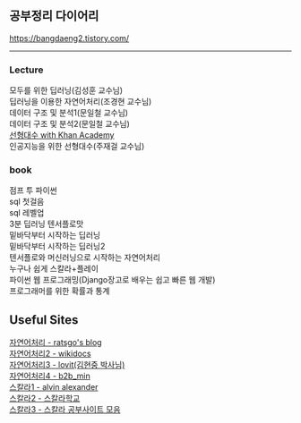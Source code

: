 ## 공부정리 다이어리

https://bangdaeng2.tistory.com/


<hr>

### Lecture
모두를 위한 딥러닝(김성훈 교수님)<br>
딥러닝을 이용한 자연어처리(조경현 교수님)<br>
데이터 구조 및 분석1(문일철 교수님)<br>
데이터 구조 및 분석2(문일철 교수님)<br>
[선형대수 with Khan Academy](https://bangdaeng2.tistory.com/category/Lecture/%EC%84%A0%ED%98%95%EB%8C%80%EC%88%98%20with%20Khan%20Academy)<br>
인공지능을 위한 선형대수(주재걸 교수님)<br>

### book
점프 투 파이썬<br>
sql 첫걸음<br>
sql 레벨업<br>
3분 딥러닝 텐서플로맛<br>
밑바닥부터 시작하는 딥러닝<br>
밑바닥부터 시작하는 딥러닝2<br>
텐서플로와 머신러닝으로 시작하는 자연어처리<br>
누구나 쉽게 스칼라+플레이<br>
파이썬 웹 프로그래밍(Django장고로 배우는 쉽고 빠른 웹 개발)<br>
프로그래머를 위한 확률과 통계<br>
## Useful Sites
[자연어처리 - ratsgo's blog](https://ratsgo.github.io/)<br>
[자연어처리2 - wikidocs](https://wikidocs.net/book/2155)<br>
[자연어처리3 - lovit(김현중 박사님)](https://lovit.github.io/navigator)<br>
[자연어처리4 - b2b_min](https://bab2min.tistory.com/)<br>
[스칼라1 - alvin alexander](https://alvinalexander.com/scala/functional-programming-simplified-book/)<br>
[스칼라2 - 스칼라학교](https://twitter.github.io/scala_school/ko/index.html)<br>
[스칼라3 - 스칼라 공부사이트 모음](https://118k.tistory.com/705)<br>
